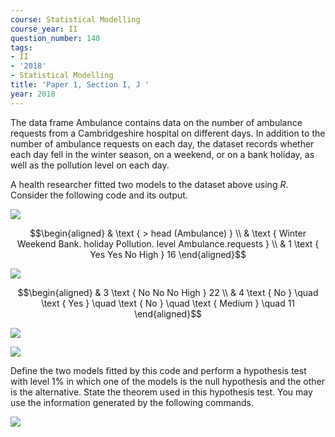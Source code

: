 ```yaml
---
course: Statistical Modelling
course_year: II
question_number: 140
tags:
- II
- '2018'
- Statistical Modelling
title: 'Paper 1, Section I, J '
year: 2018
---
```




The data frame Ambulance contains data on the number of ambulance requests from a Cambridgeshire hospital on different days. In addition to the number of ambulance requests on each day, the dataset records whether each day fell in the winter season, on a weekend, or on a bank holiday, as well as the pollution level on each day.

A health researcher fitted two models to the dataset above using $R$. Consider the following code and its output.

![](https://cdn.mathpix.com/cropped/2022_04_28_9825ed21534b65671646g-104.jpg?height=67&width=822&top_left_y=768&top_left_x=173)

$$\begin{aligned}
& \text { > head (Ambulance) } \\
& \text { Winter Weekend Bank. holiday Pollution. level Ambulance.requests } \\
& 1 \text { Yes Yes No High } 16
\end{aligned}$$

![](https://cdn.mathpix.com/cropped/2022_04_28_9825ed21534b65671646g-104.jpg?height=35&width=777&top_left_y=500&top_left_x=173)

$$\begin{aligned}
& 3 \text { No No No High } 22 \\
& 4 \text { No } \quad \text { Yes } \quad \text { No } \quad \text { Medium } \quad 11
\end{aligned}$$

![](https://cdn.mathpix.com/cropped/2022_04_28_9825ed21534b65671646g-104.jpg?height=43&width=773&top_left_y=595&top_left_x=177)



![](https://cdn.mathpix.com/cropped/2022_04_28_9825ed21534b65671646g-105.jpg?height=749&width=984&top_left_y=132&top_left_x=165)

Define the two models fitted by this code and perform a hypothesis test with level $1 \%$ in which one of the models is the null hypothesis and the other is the alternative. State the theorem used in this hypothesis test. You may use the information generated by the following commands.

![](https://cdn.mathpix.com/cropped/2022_04_28_9825ed21534b65671646g-105.jpg?height=233&width=470&top_left_y=1065&top_left_x=173)